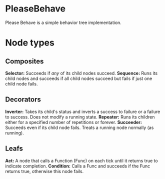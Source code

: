 # PleaseBehave
Please Behave is a simple behavior tree implementation.

# Node types
## Composites
**Selector:** Succeeds if *any* of its child nodes succeed.
**Sequence:** Runs its child nodes and succeeds if all child nodes succeed but fails if just one child node fails.

## Decorators
**Inverter:** Takes its child's status and inverts a success to failure or a failure to success. Does not modify a running state.
**Repeater:** Runs its children either for a specified number of repetitions or forever.
**Succeeder:** Succeeds even if its child node fails. Treats a running node normally (as running).

## Leafs
**Act:** A node that calls a Function (Func<bool>) on each tick until it returns true to indicate completion.
**Condition:** Calls a Func and succeeds if the Func returns true, otherwise this node fails.
